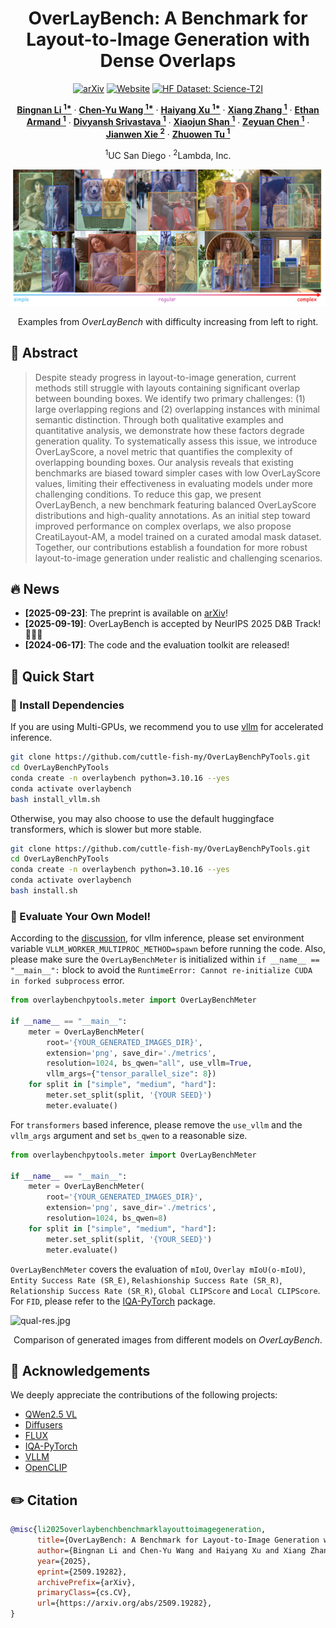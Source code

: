 <h1 align="center">OverLayBench: A Benchmark
for Layout-to-Image Generation with Dense Overlaps</h1>


<p align="center">
    <a href="https://arxiv.org/abs/2509.19282" target="_blank">
        <img alt="arXiv" src="https://img.shields.io/badge/arXiv-OverLayBench-red?logo=arxiv" height="20" /></a>
    <a href="https://mlpc-ucsd.github.io/OverLayBench/" target="_blank">
        <img alt="Website" src="https://img.shields.io/badge/🌎_Website-OverLayBench-blue.svg" height="20" /></a>
    <a href="https://huggingface.co/datasets/cywang143/OverLayBench_Eval" target="_blank">
        <img alt="HF Dataset: Science-T2I" src="https://img.shields.io/badge/%F0%9F%A4%97%20_Hugging Face-OVerLayBench-ffc107?color=ffc107&logoColor=white" height="20" /></a>
</p>

<p align="center">
    <a href="https://www.bingnanli.com"><strong><ins>Bingnan Li <sup>1*</sup></ins></strong></a>
    ·
    <a href="https://www.linkedin.com/in/chenyu-wang-profile/"><strong><ins>Chen-Yu Wang <sup>1*</sup></ins></strong></a>
    ·
    <a href="https://xxuhaiyang.github.io"><strong><ins>Haiyang Xu <sup>1*</sup></ins></strong></a>
    ·
    <a href="https://xzhang.dev"><strong><ins>Xiang Zhang <sup>1</sup></ins></strong></a>
    ·
    <a href="https://scholar.google.com/citations?user=LE6bioEAAAAJ&hl=en"><strong><ins>Ethan Armand <sup>1</sup></ins></strong></a>
    ·
    <a href="https://scholar.google.com/citations?user=kw6DWjsAAAAJ&hl=en"><strong><ins>Divyansh Srivastava <sup>1</sup></ins></strong></a>
    ·
    <a href="https://shanxiaojun.github.io"><strong><ins>Xiaojun Shan <sup>1</sup></ins></strong></a>
    ·
    <a href="https://zeyuan-chen.com"><strong><ins>Zeyuan Chen <sup>1</sup></ins></strong></a>
    ·
    <a href="http://www.stat.ucla.edu/~jxie/"><strong><ins>Jianwen Xie <sup>2</sup></ins></strong></a>
    ·
    <a href="https://pages.ucsd.edu/~ztu/"><strong><ins>Zhuowen Tu <sup>1</sup></ins></strong></a>
</p>
<p align="center">
    <sup>1</sup>UC San Diego
    ·
    <sup>2</sup>Lambda, Inc.
</p>

![teaser.jpg](images/teaser.jpg)
<p align="center">
    Examples from <em>OverLayBench</em> with difficulty increasing from left to right.
</p>

## 📖 Abstract

>Despite steady progress in layout-to-image generation, current methods still struggle with layouts
containing significant overlap between bounding boxes. We identify two primary challenges: (1) large
overlapping regions and (2) overlapping instances with minimal semantic distinction. Through both
qualitative examples and quantitative analysis, we demonstrate how these factors degrade generation
quality. To systematically assess this issue, we introduce OverLayScore, a novel metric that
quantifies the complexity of overlapping bounding boxes. Our analysis reveals that existing
benchmarks are biased toward simpler cases with low OverLayScore values, limiting their
effectiveness in evaluating models under more challenging conditions. To reduce this gap, we present
OverLayBench, a new benchmark featuring balanced OverLayScore distributions and high-quality
annotations. As an initial step toward improved performance on complex overlaps, we also propose
CreatiLayout-AM, a model trained on a curated amodal mask dataset. Together, our contributions
establish a foundation for more robust layout-to-image generation under realistic and challenging
scenarios.

## 🔥 News

- **[2025-09-23]**: The preprint is available on [arXiv](https://arxiv.org/abs/2509.19282)!
- **[2025-09-19]**: OverLayBench is accepted by NeurIPS 2025 D&B Track! 🎉🎉🎉
- **[2024-06-17]**: The code and the evaluation toolkit are released!

## 🚀 Quick Start

### 🤖 Install Dependencies

If you are using Multi-GPUs, we recommend you to use [vllm](https://github.com/vllm-project/vllm) for accelerated inference.

```bash
git clone https://github.com/cuttle-fish-my/OverLayBenchPyTools.git
cd OverLayBenchPyTools
conda create -n overlaybench python=3.10.16 --yes
conda activate overlaybench
bash install_vllm.sh
```
Otherwise, you may also choose to use the default huggingface transformers, which is slower but more stable.
```bash
git clone https://github.com/cuttle-fish-my/OverLayBenchPyTools.git
cd OverLayBenchPyTools
conda create -n overlaybench python=3.10.16 --yes
conda activate overlaybench
bash install.sh
```

### 🧪 Evaluate Your Own Model!
According to the [discussion](https://github.com/vllm-project/vllm/issues/8893#issuecomment-2379405305), for vllm inference, please set environment variable `VLLM_WORKER_MULTIPROC_METHOD=spawn` before running the code.
Also, please make sure the `OverLayBenchMeter` is initialized within `if __name__ == "__main__":` block to avoid the `RuntimeError: Cannot re-initialize CUDA in forked subprocess` error.

```python
from overlaybenchpytools.meter import OverLayBenchMeter

if __name__ == "__main__":
    meter = OverLayBenchMeter(
        root='{YOUR_GENERATED_IMAGES_DIR}',
        extension='png', save_dir='./metrics',
        resolution=1024, bs_qwen="all", use_vllm=True,
        vllm_args={"tensor_parallel_size": 8})
    for split in ["simple", "medium", "hard"]:
        meter.set_split(split, '{YOUR SEED}')
        meter.evaluate()
```

For `transformers` based inference, please remove the `use_vllm` and the `vllm_args` argument and set `bs_qwen` to a reasonable size.

```python
from overlaybenchpytools.meter import OverLayBenchMeter

if __name__ == "__main__":
    meter = OverLayBenchMeter(
        root='{YOUR_GENERATED_IMAGES_DIR}',
        extension='png', save_dir='./metrics',
        resolution=1024, bs_qwen=8)
    for split in ["simple", "medium", "hard"]:
        meter.set_split(split, '{YOUR_SEED}')
        meter.evaluate()
```

`OverLayBenchMeter` covers the evaluation of `mIoU`, `Overlay mIoU(o-mIoU)`, `Entity Success Rate (SR_E)`,
`Relashionship Success Rate (SR_R)`, `Relationship Success Rate (SR_R)`, `Global CLIPScore` and `Local CLIPScore`.
For `FID`, please refer to the [IQA-PyTorch](https://github.com/chaofengc/IQA-PyTorch) package.

![qual-res.jpg](images/qual-res.jpg)
<p align="center">
Comparison of generated images from different models on <em>OverLayBench</em>.
</p>

## 🤝 Acknowledgements


We deeply appreciate the contributions of the following projects:

- [QWen2.5 VL](https://huggingface.co/collections/Qwen/qwen25-vl-6795ffac22b334a837c0f9a5)
- [Diffusers](https://github.com/huggingface/diffusers)
- [FLUX](https://github.com/black-forest-labs/flux)
- [IQA-PyTorch](https://github.com/chaofengc/IQA-PyTorch)
- [VLLM](https://github.com/vllm-project/vllm)
- [OpenCLIP](https://github.com/mlfoundations/open_clip)
## ✏️ Citation


```bibtex
@misc{li2025overlaybenchbenchmarklayouttoimagegeneration,
      title={OverLayBench: A Benchmark for Layout-to-Image Generation with Dense Overlaps}, 
      author={Bingnan Li and Chen-Yu Wang and Haiyang Xu and Xiang Zhang and Ethan Armand and Divyansh Srivastava and Xiaojun Shan and Zeyuan Chen and Jianwen Xie and Zhuowen Tu},
      year={2025},
      eprint={2509.19282},
      archivePrefix={arXiv},
      primaryClass={cs.CV},
      url={https://arxiv.org/abs/2509.19282}, 
}
```